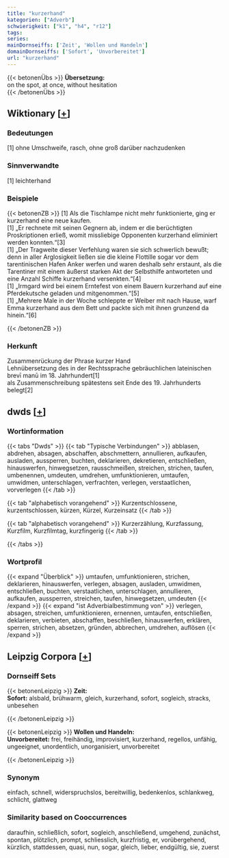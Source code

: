 ```yaml
---
title: "kurzerhand"
kategorien: ["Adverb"]
schwierigkeit: ["k1", "h4", "r12"]
tags:
series:
mainDornseiffs: ['Zeit', 'Wollen und Handeln']
domainDornseiffs: ['Sofort', 'Unvorbereitet']
url: "kurzerhand"
---
```


{{< betonenÜbs >}}
**Übersetzung:**  
on the spot, at once, without hesitation  
{{< /betonenÜbs >}}

## Wiktionary [[+](https://de.wiktionary.org/wiki/kurzerhand)]

### Bedeutungen
[1] ohne Umschweife, rasch, ohne groß darüber nachzudenken  

### Sinnverwandte
[1] leichterhand  

### Beispiele
{{< betonenZB >}}
[1] Als die Tischlampe nicht mehr funktionierte, ging er kurzerhand eine neue kaufen.  
[1] „Er rechnete mit seinen Gegnern ab, indem er die berüchtigten Proskriptionen erließ, womit missliebige Opponenten kurzerhand eliminiert werden konnten.“[3]  
[1] „Der Tragweite dieser Verfehlung waren sie sich schwerlich bewußt; denn in aller Arglosigkeit ließen sie die kleine Flottille sogar vor dem tarentinischen Hafen Anker werfen und waren deshalb sehr erstaunt, als die Tarentiner mit einem äußerst starken Akt der Selbsthilfe antworteten und eine Anzahl Schiffe kurzerhand versenkten.“[4]  
[1] „Irmgard wird bei einem Erntefest von einem Bauern kurzerhand auf eine Pferdekutsche geladen und mitgenommen.“[5]  
[1] „Mehrere Male in der Woche schleppte er Weiber mit nach Hause, warf Emma kurzerhand aus dem Bett und packte sich mit ihnen grunzend da hinein.“[6]  

{{< /betonenZB >}}
### Herkunft
Zusammenrückung der Phrase kurzer Hand  
Lehnübersetzung des in der Rechtssprache gebräuchlichen lateinischen brevī manū im 18. Jahrhundert[1]  
als Zusammenschreibung spätestens seit Ende des 19. Jahrhunderts belegt[2]  



## dwds [[+](https://www.dwds.de/wb/kurzerhand)]

### Wortinformation
{{< tabs "Dwds" >}}
{{< tab "Typische Verbindungen" >}}
abblasen, abdrehen, absagen, abschaffen, abschmettern, annullieren, aufkaufen, ausladen, aussperren, buchten, deklarieren, dekretieren, entschließen, hinauswerfen, hinwegsetzen, rausschmeißen, streichen, strichen, taufen, umbenennen, umdeuten, umdrehen, umfunktionieren, umtaufen, umwidmen, unterschlagen, verfrachten, verlegen, verstaatlichen, vorverlegen
{{< /tab >}}

{{< tab "alphabetisch vorangehend" >}}
Kurzentschlossene, kurzentschlossen, kürzen, Kürzel, Kurzeinsatz
{{< /tab >}}

{{< tab "alphabetisch vorangehend" >}}
Kurzerzählung, Kurzfassung, Kurzfilm, Kurzfilmtag, kurzfingerig
{{< /tab >}}

{{< /tabs >}}

### Wortprofil
{{< expand "Überblick" >}} umtaufen, umfunktionieren, strichen, deklarieren, hinauswerfen, verlegen, absagen, ausladen, umwidmen, entschließen, buchten, verstaatlichen, unterschlagen, annullieren, aufkaufen, aussperren, streichen, taufen, hinwegsetzen, umdeuten {{< /expand >}}
{{< expand "ist Adverbialbestimmung von" >}} verlegen, absagen, streichen, umfunktionieren, ernennen, umtaufen, entschließen, deklarieren, verbieten, abschaffen, beschließen, hinauswerfen, erklären, sperren, strichen, absetzen, gründen, abbrechen, umdrehen, auflösen {{< /expand >}}

## Leipzig Corpora [[+](https://corpora.uni-leipzig.de/en/res?word=kurzerhand&corpusId=deu_newscrawl-public_2018)]

### Dornseiff Sets
{{< betonenLeipzig >}}
**Zeit:**  
**Sofort:** alsbald, brühwarm, gleich, kurzerhand, sofort, sogleich, stracks, unbesehen  

{{< /betonenLeipzig >}}


{{< betonenLeipzig >}}
**Wollen und Handeln:**  
**Unvorbereitet:** frei, freihändig, improvisiert, kurzerhand, regellos, unfähig, ungeeignet, unordentlich, unorganisiert, unvorbereitet  

{{< /betonenLeipzig >}}

### Synonym
einfach, schnell, widerspruchslos, bereitwillig, bedenkenlos, schlankweg, schlicht, glattweg


### Similarity based on Cooccurrences
daraufhin, schließlich, sofort, sogleich, anschließend, umgehend, zunächst, spontan, plötzlich, prompt, schliesslich, kurzfristig, er, vorübergehend, kürzlich, stattdessen, quasi, nun, sogar, gleich, lieber, endgültig, sie, zuerst

